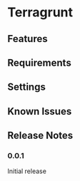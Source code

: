 # Terragrunt

## Features

## Requirements

## Settings

## Known Issues

## Release Notes

### 0.0.1

Initial release
